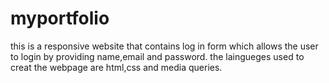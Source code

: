 # myportfolio
this is a responsive website that contains log in form which allows the user to login by providing name,email and password.
the laingueges used to creat the webpage are html,css and media queries.
